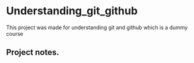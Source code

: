 # **Understanding_git_github**
This project was made for understanding git and github which is a dummy course




## Project notes.
